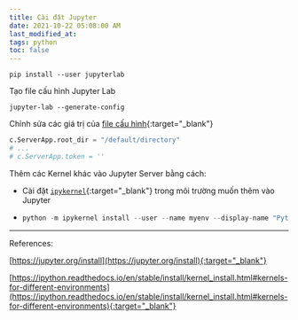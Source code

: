 ```yaml
---
title: Cài đặt Jupyter
date: 2021-10-22 05:08:00 AM
last_modified_at: 
tags: python
toc: false
---
```


```shell
pip install --user jupyterlab
```

Tạo file cấu hình Jupyter Lab

```shell
jupyter-lab --generate-config
```



Chỉnh sửa các giá trị của [file cấu hình](https://jupyter-notebook.readthedocs.io/en/stable/config.html){:target="_blank"}

```python
c.ServerApp.root_dir = "/default/directory"
# ...
# c.ServerApp.token = ''
```

Thêm các Kernel khác vào Jupyter Server bằng cách:

- Cài đặt [`ipykernel`](https://pypi.org/project/ipykernel/){:target="_blank"} trong môi trường muốn thêm vào Jupyter

- ```python
  python -m ipykernel install --user --name myenv --display-name "Python (myenv)"
  ```



---

References:

[https://jupyter.org/install](https://jupyter.org/install){:target="_blank"}

[https://ipython.readthedocs.io/en/stable/install/kernel_install.html#kernels-for-different-environments](https://ipython.readthedocs.io/en/stable/install/kernel_install.html#kernels-for-different-environments){:target="_blank"}